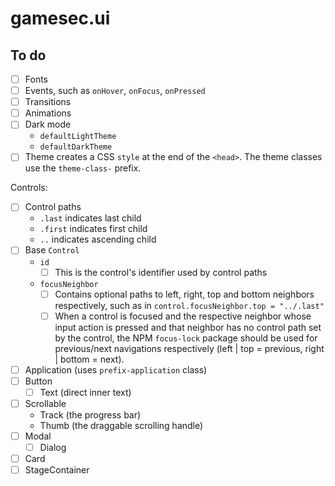 # gamesec.ui

## To do

- [ ] Fonts
- [ ] Events, such as `onHover`, `onFocus`, `onPressed`
- [ ] Transitions
- [ ] Animations
- [ ] Dark mode
  - `defaultLightTheme`
  - `defaultDarkTheme`
- [ ] Theme creates a CSS `style` at the end of the `<head>`. The theme classes use the `theme-class-` prefix.

Controls:

- [ ] Control paths
  - `.last` indicates last child
  - `.first` indicates first child
  - `..` indicates ascending child
- [ ] Base `Control`
  - `id`
    - [ ] This is the control's identifier used by control paths
  - `focusNeighbor`
    - [ ] Contains optional paths to left, right, top and bottom neighbors respectively, such as in `control.focusNeighbor.top = "../.last"`
    - [ ] When a control is focused and the respective neighbor whose input action is pressed and that neighbor has no control path set by the control, the NPM `focus-lock` package should be used for previous/next navigations respectively (left | top = previous, right | bottom = next).
- [ ] Application (uses `prefix-application` class)
- [ ] Button
  - [ ] Text (direct inner text)
- [ ] Scrollable
  - Track (the progress bar)
  - Thumb (the draggable scrolling handle)
- [ ] Modal
  - [ ] Dialog
- [ ] Card
- [ ] StageContainer